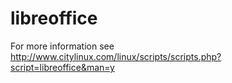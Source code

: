 # libreoffice
For more information see http://www.citylinux.com/linux/scripts/scripts.php?script=libreoffice&man=y
